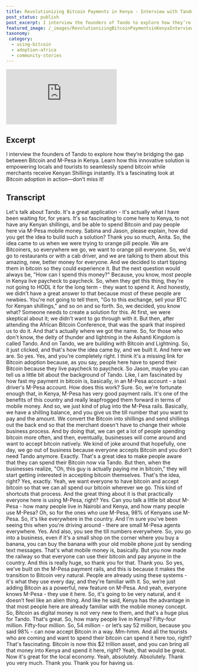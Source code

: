 ```yaml
---
title: Revolutionizing Bitcoin Payments in Kenya - Interview with Tando Founders
post_status: publish
post_excerpt: I interview the founders of Tando to explore how they’re bridging the gap between Bitcoin and M-Pesa in Kenya.
featured_image: /_images/RevolutionizingBitcoinPaymentsinKenyaInterviewwithTandoFounders.jpg
taxonomy:
 category:
  - using-bitcoin
  - adoption-africa
  - community-stories
---
```


<iframe src="https://player.vimeo.com/video/1039791341?badge=0&amp;autopause=0&amp;player_id=0&amp;app_id=58479" frameborder="0" allow="autoplay; fullscreen; picture-in-picture; clipboard-write; encrypted-media" title="Revolutionizing Bitcoin Payments in Kenya - Interview with Tando Founders"></iframe>

<div style="margin-bottom:30px;"></div>

## Excerpt

I interview the founders of Tando to explore how they’re bridging the gap between Bitcoin and M-Pesa in Kenya. Learn how this innovative solution is empowering locals and tourists to seamlessly spend bitcoin while merchants receive Kenyan Shillings instantly. It’s a fascinating look at Bitcoin adoption in action—don’t miss it!

## Transcript

Let's talk about Tando. It's a great application - it's actually what I have been waiting for, for years. It's so fascinating to come here to Kenya, to not have any Kenyan shillings, and be able to spend Bitcoin and pay people here via M-Pesa mobile money. Sabina and Jason, please explain, how did you get the idea to build such a solution? Thank you so much, Anita. So, the idea came to us when we were trying to orange pill people. We are Bitcoiners, so everywhere we go, we want to orange pill everyone. So, we'd go to restaurants or with a cab driver, and we are talking to them about this amazing, new, better money for everyone. And we decided to start tipping them in bitcoin so they could experience it. But the next question would always be, "How can I spend this money?" Because, you know, most people in Kenya live paycheck to paycheck. So, when they get this thing, they're not going to HODL it for the long term - they want to spend it. And honestly, we didn't have a great answer to that because most of these people are newbies. You're not going to tell them, "Go to this exchange, sell your BTC for Kenyan shillings," and so on and so forth. So, we decided, you know what? Someone needs to create a solution for this. At first, we were skeptical about it; we didn't want to go through with it. But then, after attending the African Bitcoin Conference, that was the spark that inspired us to do it. And that's actually where we got the name. So, for those who don't know, the deity of thunder and lightning in the Ashanti Kingdom is called Tando. And on Tando, we are building with Bitcoin and Lightning. So, it just clicked, and that's how the idea came by, and we built it. And here we are. So yes. Yes, and you're completely right. I think it's a missing link for Bitcoin adoption because, as you say, people here have to spend their Bitcoin because they live paycheck to paycheck. So Jason, maybe you can tell us a little bit about the background of Tando. Like, I am fascinated by how fast my payment in bitcoin is, basically, in an M-Pesa account - a taxi driver's M-Pesa account. How does this work? Sure. So, we're fortunate enough that, in Kenya, M-Pesa has very good payment rails. It's one of the benefits of this country and really leapfrogged them forward in terms of mobile money. And so, we just kind of plug into the M-Pesa rails. Basically, we have a shilling balance, and you give us the till number that you want to pay and the amount. We convert the Bitcoin into shillings and send shillings out the back end so that the merchant doesn't have to change their whole business process. And by doing that, we can get a lot of people spending bitcoin more often, and then, eventually, businesses will come around and want to accept bitcoin natively. We kind of joke around that hopefully, one day, we go out of business because everyone accepts Bitcoin and you don't need Tando anymore. Exactly. That's a great idea to make people aware that they can spend their Bitcoin now via Tando. But then, when the businesses realize, "Oh, this guy is actually paying me in bitcoin," they will start getting interested in accepting bitcoin themselves. That's the idea, right? Yes, exactly. Yeah, we want everyone to have bitcoin and accept bitcoin so that we can all spend our bitcoin wherever we go. This kind of shortcuts that process. And the great thing about it is that practically everyone here is using M-Pesa, right? Yes. Can you talk a little bit about M-Pesa - how many people live in Nairobi and Kenya, and how many people use M-Pesa? Oh, so for the ones who use M-Pesa, 98% of Kenyans use M-Pesa. So, it's like everywhere in the country. And I'm sure you've been seeing this when you're driving around - there are small M-Pesa agents everywhere. Yes. And also, you see the till numbers everywhere. So, you go into a business, even if it's a small shop on the corner where you buy a banana, you can buy the banana with your old mobile phone just by sending text messages. That's what mobile money is, basically. But you now made the railway so that everyone can use their bitcoin and pay anyone in the country. And this is really huge, so thank you for that. Thank you. So yes, we've built on the M-Pesa payment rails, and this is because it makes the transition to Bitcoin very natural. People are already using these systems - it's what they use every day, and they're familiar with it. So, we’re just adding Bitcoin as a powerful, new feature on M-Pesa. And yeah, everyone knows M-Pesa - they use it here. So, it's going to be very natural, and it doesn’t feel like an alien thing. And like he said, Kenya has the advantage in that most people here are already familiar with the mobile money concept. So, Bitcoin as digital money is not very new to them, and that's a huge plus for Tando. That's great. So, how many people live in Kenya? Fifty-four million. Fifty-four million. So, 54 million - or let’s say 52 million, because you said 98% - can now accept Bitcoin in a way. Mm-hmm. And all the tourists who are coming and want to spend their bitcoin can spend it here too, right? That's fascinating. Bitcoin is now this $2 trillion asset, and you can bring all that money into Kenya and spend it here, right? Yeah, that would be great. Now it's great for the local economy. Yeah, absolutely. Absolutely. Thank you very much. Thank you. Thank you for having us.